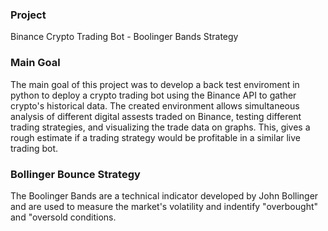 ### Project
Binance Crypto Trading Bot - Boolinger Bands Strategy
### Main Goal
The main goal of this project  was to develop a back test enviroment in python to deploy a crypto trading bot using the Binance API to gather crypto's historical data. The created environment allows simultaneous analysis of different digital assests traded on Binance, testing different trading strategies, and visualizing the trade data on graphs. This, gives a rough estimate if a trading strategy would be profitable in a similar live trading bot.
### Bollinger Bounce Strategy
The Boolinger Bands are a technical indicator developed by John Bollinger and are used to measure the market's volatility and indentify "overbought" and "oversold conditions.
